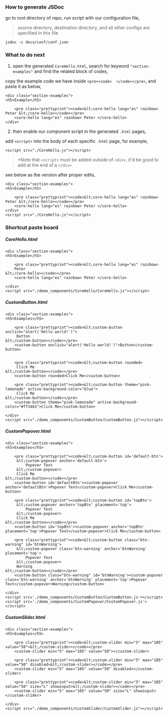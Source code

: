 ### How to generate JSDoc

go to root directory of repo, run script with our configuration file,
> source directory, destination directory, and all other configs are specified in this file
```
jsdoc -c docs/conf/conf.json
```

### What to do next

1. open the generated `CoreHello.html`, search for keyword `"section-examples"` and find the related block of codes,

copy the example code we have inside `<pre><code>  </code></pre>`, and paste it as below,
```
<div class="section-examples">
<h5>Example</h5>

    <pre class="prettyprint"><code>&lt;core-hello lang="es" rainbow> Peter &lt;/core-hello></code></pre>
    <core-hello lang="es" rainbow> Peter </core-hello>
</div>
```

2. then enable our component script in the generated `.html` pages,

add `<script>` into the body of each specific `.html` page, for example,
```
<script src="./CoreHello.js"></script>
```
> *Note that `<script>` must be added outside of `<div>`, it'd be good to add at the end of a `</div>`

see below as the version after proper edits,
```
<div class="section-examples">
<h5>Example</h5>

    <pre class="prettyprint"><code>&lt;core-hello lang="es" rainbow> Peter &lt;/core-hello></code></pre>
    <core-hello lang="es" rainbow> Peter </core-hello>
</div>
<script src="./CoreHello.js"></script>
```

### Shortcut paste board

##### CoreHello.html
```
<div class="section-examples">
<h5>Example</h5>

    <pre class="prettyprint"><code>&lt;core-hello lang="es" rainbow>
    Peter
&lt;/core-hello></code></pre>
    <core-hello lang="es" rainbow> Peter </core-hello>

</div>
<script src="./demo_components/CoreHello/CoreHello.js"></script>
```

##### CustomButton.html
```
<div class="section-examples">
<h5>Examples</h5>

    <pre class="prettyprint"><code>&lt;custom-button onclick="alert('Hello world!')">
     Button
&lt;/custom-button></code></pre>
    <custom-button onclick="alert('Hello world!')">Button</custom-button>


    <pre class="prettyprint"><code>&lt;custom-button rounded>
     Click Me
&lt;/custom-button></code></pre>
    <custom-button rounded>Click Me</custom-button>

    <pre class="prettyprint"><code>&lt;custom-button theme="pink-lemonade" active-background-color="blue">
     Click Me
&lt;/custom-button></code></pre>
    <custom-button theme="pink-lemonade" active-background-color="#ff34b3">Click Me</custom-button>

</div>
<script src="./demo_components/CustomButton/CustomButton.js"></script>
```

##### CustomPopover.html
```
<div class="section-examples">
<h5>Examples</h5>

    <pre class="prettyprint"><code>&lt;custom-button id='default-btn'>
     &lt;custom-popover anchor='default-btn'>
         Popover Text
     &lt;/custom-popover>
     Click Me
&lt;/custom-button></code></pre>
    <custom-button id='defaultBtn'><custom-popover anchor='defaultBtn'>Popover Text</custom-popover>Click Me</custom-button>

    <pre class="prettyprint"><code>&lt;custom-button id='topBtn'>
     &lt;custom-popover anchor='topBtn' placement='top'>
         Popover Text
     &lt;/custom-popover>
     Click Me
&lt;/custom-button></code></pre>
    <custom-button id='topBtn'><custom-popover anchor='topBtn' placement='top'>Popover Text</custom-popover>Click Me</custom-button>

    <pre class="prettyprint"><code>&lt;custom-button class="btn-warning" id='btnWarning'>
     &lt;custom-popover class='btn-warning' anchor='btnWarning' placement='top'>
         Popover Text
     &lt;/custom-popover>
     Warning
&lt;/custom-button></code></pre>
    <custom-button class="btn-warning" id='btnWarning'><custom-popover class='btn-warning' anchor='btnWarning' placement='top'>Popover Text</custom-popover>Warning</custom-button>

</div>
<script src='./demo_components/CustomButton/CustomButton.js'></script>
<script src='./demo_components/CustomPopover/CustomPopover.js'></script>
```

##### CustomSlider.html
```
<div class="section-examples">
<h5>Examples</h5>

    <pre class="prettyprint"><code>&lt;custom-slider min="5" max="105" value="50">&lt;/custom-slider></code></pre>
    <custom-slider min="5" max="105" value="50"></custom-slider>

    <pre class="prettyprint"><code>&lt;custom-slider min="5" max="105" value="50" disabled>&lt;/custom-slider></code></pre>
    <custom-slider min="5" max="105" value="50" disabled></custom-slider>

    <pre class="prettyprint"><code>&lt;custom-slider min="5" max="105" value="50" size="L" showinput>&lt;/custom-slider></code></pre>
    <custom-slider min="5" max="105" value="50" size="L" showinput></custom-slider>

</div>
<script src="./demo_components/CustomSlider/CustomSlider.js"></script>
```